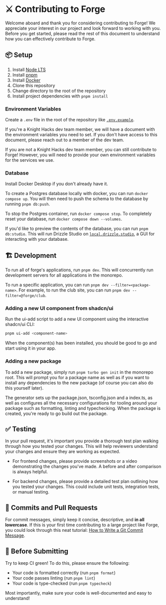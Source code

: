 # ⚔️ Contributing to Forge

Welcome aboard and thank you for considering contributing to Forge! We appreciate your interest in our project and look forward to working with you. Before you get started, please read the rest of this document to understand how you can effectively contribute to Forge.

## 📦 Setup

1. Install [Node LTS](https://nodejs.org/en/download/)
2. Install [pnpm](https://pnpm.io/installation)
3. Install [Docker](https://docs.docker.com/get-docker/)
4. Clone this repository
5. Change directory to the root of the repository
6. Install project dependencies with `pnpm install`

### Environment Variables

Create a `.env` file in the root of the repository like [`.env.example`](/.env.example).

If you're a Knight Hacks dev team member, we will have a document with the environment variables you need to set. If you don't have access to this document, please reach out to a member of the dev team.

If you are not a Knight Hacks dev team member, you can still contribute to Forge! However, you will need to provide your own environment variables for the services we use.

### Database

Install Docker Desktop if you don't already have it. 

To create a Postgres database locally with docker, you can run `docker compose up`. You will then need to push the schema to the database by running `pnpm db:push`.

To stop the Postgres container, run `docker compose stop`. To completely reset your database, run `docker compose down --volumes`.

If you'd like to preview the contents of the database, you can run `pnpm db:studio`. This will run Drizzle Studio on [`local.drizzle.studio`](http://local.drizzle.studio), a GUI for interacting with your database.

## 🏗️ Development

To run all of forge's applications, run `pnpm dev`. This will concurrently run development servers for all applications in the monorepo.

To run a specific application, you can run `pnpm dev --filter=<package-name>`. For example, to run the club site, you can run `pnpm dev --filter=@forge/club`.

### Adding a new UI component from shadcn/ui

Run the ui-add script to add a new UI component using the interactive shadcn/ui CLI:

```bash
pnpm ui-add <component-name>
```

When the component(s) has been installed, you should be good to go and start using it in your app.

### Adding a new package

To add a new package, simply run `pnpm turbo gen init` in the monorepo root. This will prompt you for a package name as well as if you want to install any dependencies to the new package (of course you can also do this yourself later).

The generator sets up the package.json, tsconfig.json and a index.ts, as well as configures all the necessary configurations for tooling around your package such as formatting, linting and typechecking. When the package is created, you're ready to go build out the package.

## ✅ Testing

In your pull request, it's important you provide a thorough test plan walking through how you tested your changes. This will help reviewers understand your changes and ensure they are working as expected.

- For frontend changes, please provide screenshots or a video demonstrating the changes you've made. A before and after comparison is always helpful.

- For backend changes, please provide a detailed test plan outlining how you tested your changes. This could include unit tests, integration tests, or manual testing.

## 📝 Commits and Pull Requests

For commit messages, simply keep it concise, descriptive, and **in all lowercase**. If this is your first time contributing to a large project like Forge, you could look through this neat tutorial: [How to Write a Git Commit Message](https://chris.beams.io/posts/git-commit/).

## 🔎 Before Submitting

Try to keep CI green! To do this, please ensure the following:

- Your code is formatted correctly (run `pnpm format`)
- Your code passes linting (run `pnpm lint`)
- Your code is type-checked (run `pnpm typecheck`)

Most importantly, make sure your code is well-documented and easy to understand!
